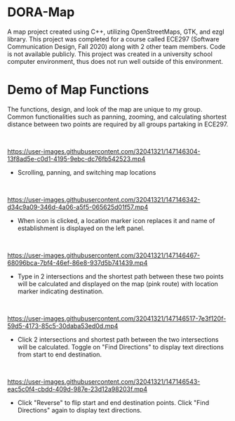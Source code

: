 # DORA-Map
A map project created using C++,  utilizing OpenStreetMaps, GTK, and ezgl library. This project was completed for a course called ECE297 (Software Communication Design, Fall 2020) along with 2 other team members. Code is not available publicly. This project was created in a university school computer environment, thus does not run well outside of this environment. 


# Demo of Map Functions
The functions, design, and look of the map are unique to my  group. Common functionalities such as panning, zooming, and calculating shortest distance between two points are required by all groups partaking in ECE297. 

<br> 

https://user-images.githubusercontent.com/32041321/147146304-13f8ad5e-c0d1-4195-9ebc-dc76fb542523.mp4
- Scrolling, panning, and switching map locations

<br>

https://user-images.githubusercontent.com/32041321/147146342-d34c9a09-346d-4a06-a5f5-065625d01f57.mp4
- When icon is clicked, a location marker icon replaces it and name of establishment is displayed on the left panel.

<br>

https://user-images.githubusercontent.com/32041321/147146467-68096bca-7bf4-46ef-86e8-937d5b741439.mp4
- Type in 2 intersections and the shortest path between these two points will be calculated and displayed on the map (pink route) with location marker indicating destination.

<br>

https://user-images.githubusercontent.com/32041321/147146517-7e3f120f-59d5-4173-85c5-30daba53ed0d.mp4
- Click 2 intersections and shortest path between the two intersections will be calculated. Toggle on "Find Directions" to display text directions from start to end destination.

<br>

https://user-images.githubusercontent.com/32041321/147146543-eac5c0f4-cbdd-409d-987e-23d12a98203f.mp4
- Click "Reverse" to flip start and end destination points. Click "Find Directions" again to display text directions.
